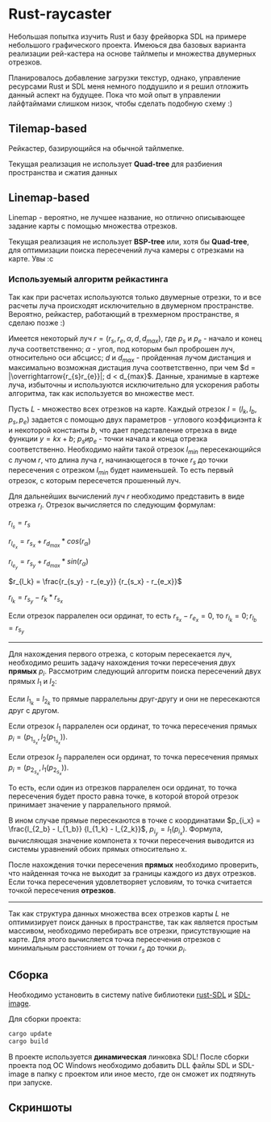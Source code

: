 # Rust-raycaster

Небольшая попытка изучить Rust и базу фрейворка SDL на примере небольшого графического проекта. Имеюься два базовых варианта реализации рей-кастера на основе тайлмепы и множества двумерных отрезков.

Планировалось добавление загрузки текстур, однако, управление ресурсами Rust и SDL меня немного поддушило и я решил отложить данный аспект на будущее. Пока что мой опыт в управлении лайфтаймами слишком низок, чтобы сделать подобную схему :)

## Tilemap-based

Рейкастер, базирующийся на обычной тайлмепке.

Текущая реализация не использует **Quad-tree** для разбиения пространства и сжатия данных

## Linemap-based

Linemap - вероятно, не лучшее название, но отлично описывающее задание карты с помощью множества отрезков.

Текущая реализация не использует **BSP-tree** или, хотя бы **Quad-tree**, для оптимизации поиска пересечений луча камеры с отрезками на карте. Увы :с

### Используемый алгоритм рейкастинга

Так как при расчетах используются только двумерные отрезки, то и все расчеты луча происходят исключительно в двумерном пространстве. Вероятно, рейкастер, работающий в трехмерном пространстве, я сделаю позже :)

Имеется некоторый луч $r = (r_{s}, r_{e}, \alpha, d, d_{max})$, где $p_{s}$ и $p_{e}$ - начало и конец луча соответственно; $\alpha$ - угол, под которым был проброшен луч, относительно оси абсцисс; $d$ и $d_{max}$ - пройденная лучом дистанция и максимально возможная дистация луча соответственно, при чем $d = |\overrightarrow{r_{s}r_{e}}|; d < d_{max}$. Данные, хранимые в картеже луча, избыточны и используются исключительно для ускорения работы алгоритма, так как используется во множестве мест.

Пусть $L$ - множество всех отрезков на карте. Каждый отрезок $l = (l_{k}, l_{b}, p_{s}, p_{e})$ задается с помощью двух параметров - углового коэффициэнта $k$ и некоторой константы $b$, что дает представление отрезка в виде функции $y = kx + b$; $p_{s} и p_{e}$ - точки начала и конца отрезка соответственно. Необходимо найти такой отрезок $l_{min}$ пересекающийся с лучом $r$, что длина луча $r$, начинающегося в точке $r_{s}$ до точки пересечения с отрезком $l_{min}$ будет наименьшей. То есть первый отрезок, с которым пересечется прошенный луч.

Для дальнейших вычислений луч $r$ необходимо представить в виде отрезка $r_l$. Отрезок вычисляется по следующим формулам:

$r_{l_s} = r_s$

$r_{l_{e_x}} = r_{s_x} + r_{d_{max}} * cos(r_\alpha)$

$r_{l_{e_y}} = r_{s_y} + r_{d_{max}} * sin(r_\alpha)$

$r_{l_k} = \frac{r_{s_y} - r_{e_y}} {r_{s_x} - r_{e_x}}$

$r_{l_k} = r_{s_y} - r_k * r_{s_x}$

Если отрезок парралелен оси ординат, то есть $r_{s_x} - r_{e_x} = 0$, то $r_{l_k} = 0; r_{l_b} = r_{s_y}$

---

Для нахождения первого отрезка, с которым пересекается луч, необходимо решить задачу нахождения точки пересечения двух **прямых** $p_{i}$. Рассмотрим следующий алгоритм поиска пересечений двух прямых $l_{1}$ и $l_{2}$:

Если $l_{1_k}$ = $l_{2_k}$ то прямые парралельны друг-другу и они не пересекаются друг с другом.

Если отрезок $l_{1}$ парралелен оси ординат, то точка пересечения прямых $p_{i} = (p_{1_{s_x}}, l_{2}(p_{1_{s_x}}))$.

Если отрезок $l_{2}$ парралелен оси ординат, то точка пересечения прямых $p_{i} = (p_{2_{s_x}}, l_{1}(p_{2_{s_x}}))$.

То есть, если один из отрезков парралелен оси ординат, то точка пересечения будет просто равна точке, в которой второй отрезок принимает значение y парралельного прямой.

В ином случае прямые пересекаются в точке с координатами $p_{i_x} = \frac{l_{2_b} - l_{1_b}} {l_{1_k} - l_{2_k}}$, $p_{i_y} = l_{1}(p_{i_x})$. Формула, вычисляющая значение компонета x точки пересечения выводится из системы уравнений обоих прямых относительно x.

После нахождения точки пересечения **прямых** необходимо проверить, что найденная точка не выходит за границы каждого из двух отрезков. Если точка пересечения удовлетворяет условиям, то точка считается точкой пересечения **отрезков**.

---

Так как структура данных множества всех отрезков карты $L$ не оптимизирует поиск данных в пространстве, так как является простым массивом, необходимо перебирать все отрезки, присутствующие на карте. Для этого вычисляется точка пересечения отрезков с минимальным расстоянием от точки $r_s$ до точки $p_i$.

## Сборка

Необходимо установить в систему native библиотеки [rust-SDL](https://github.com/Rust-SDL2/rust-sdl2/tree/master) и [SDL-image](https://github.com/libsdl-org/SDL_image).

Для сборки проекта:

```bash
cargo update
cargo build
```

В проекте используется **динамическая** линковка SDL! После сборки проекта под ОС Windows необходимо добавить DLL файлы SDL и SDL-image в папку с проектом или иное место, где он сможет их подтянуть при запуске.

## Скриншоты
